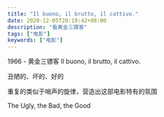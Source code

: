 ```yaml
---
title: "Il buono, il brutto, il cattivo."
date: 2020-12-05T20:19:42+08:00
description: "看黄金三镖客"
tags: ["电影"]
keywords: ["电影"]
---
```


1966 - 黄金三镖客 Il buono, il brutto, il cattivo.

丑陋的、坏的、好的

重复的类似于哨声的旋律，营造出这部电影特有的氛围

The Ugly, the Bad, the Good
